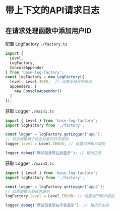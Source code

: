 # 带上下文的API请求日志

## 在请求处理函数中添加用户ID

配置 LogFactory `./factory.ts`

```typescript
import { 
  Level,
  LogFactory, 
  ConsoleAppender
} from 'base-log-factory';
const logFactory = new LogFactory({
  level: Level.INFO,  // 设置全局日志级别
  appenders: [
    new ConsoleAppender()
  ]
});
```

获取 Logger `./main1.ts`

```typescript
import { Level } from 'base-log-factory';
import logFactory from './factory';

const logger = logFactory.getLogger('app');
// 动态调整单个日志对象的日志级别
logger.level = Level.DEBUG; // 设置为DEBUG级别

logger.debug('调试信息现在会显示'); // 输出生效
```

获取 Logger `./main2.ts`

```typescript
import { Level } from 'base-log-factory';
import logFactory from './factory';

const logger = logFactory.getLogger('app2');
// 动态调整全局日志级别
logFactory.level = Level.ERROR; // 设置为ERROR级别

logger.debug('调试信息现在不会显示'); // 输出不生效
```